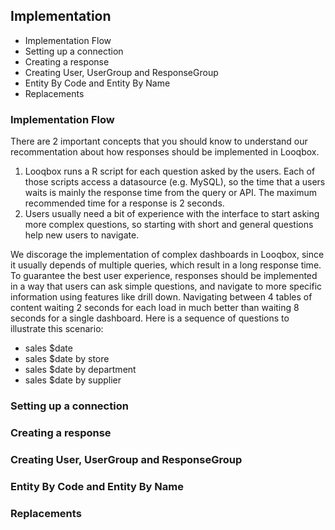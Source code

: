 ## Implementation

- Implementation Flow
- Setting up a connection
- Creating a response
- Creating User, UserGroup and ResponseGroup
- Entity By Code and Entity By Name
- Replacements

### Implementation Flow

There are 2 important concepts that you should know to understand our recommentation about how responses should be implemented in Looqbox.
1) Looqbox runs a R script for each question asked by the users. Each of those scripts access a datasource (e.g. MySQL), so the time that a users waits is mainly the response time from the query or API. The maximum recommended time for a response is 2 seconds.
2) Users usually need a bit of experience with the interface to start asking more complex questions, so starting with short and general questions help new users to navigate.

We discorage the implementation of complex dashboards in Looqbox, since it usually depends of multiple queries, which result in a long response time.
To guarantee the best user experience, responses should be implemented in a way that users can ask simple questions, and navigate to more specific information using features like drill down. Navigating between 4 tables of content waiting 2 seconds for each load in much better than waiting 8 seconds for a single dashboard.
Here is a sequence of questions to illustrate this scenario:
- sales $date
- sales $date by store
- sales $date by department
- sales $date by supplier

### Setting up a connection

### Creating a response

### Creating User, UserGroup and ResponseGroup

### Entity By Code and Entity By Name

### Replacements